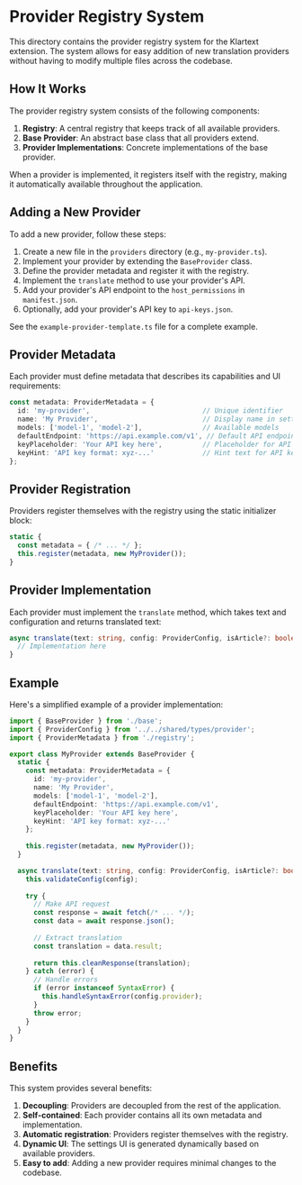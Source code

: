 # Provider Registry System

This directory contains the provider registry system for the Klartext extension. The system allows for easy addition of new translation providers without having to modify multiple files across the codebase.

## How It Works

The provider registry system consists of the following components:

1. **Registry**: A central registry that keeps track of all available providers.
2. **Base Provider**: An abstract base class that all providers extend.
3. **Provider Implementations**: Concrete implementations of the base provider.

When a provider is implemented, it registers itself with the registry, making it automatically available throughout the application.

## Adding a New Provider

To add a new provider, follow these steps:

1. Create a new file in the `providers` directory (e.g., `my-provider.ts`).
2. Implement your provider by extending the `BaseProvider` class.
3. Define the provider metadata and register it with the registry.
4. Implement the `translate` method to use your provider's API.
5. Add your provider's API endpoint to the `host_permissions` in `manifest.json`.
6. Optionally, add your provider's API key to `api-keys.json`.

See the `example-provider-template.ts` file for a complete example.

## Provider Metadata

Each provider must define metadata that describes its capabilities and UI requirements:

```typescript
const metadata: ProviderMetadata = {
  id: 'my-provider',                            // Unique identifier
  name: 'My Provider',                          // Display name in settings
  models: ['model-1', 'model-2'],               // Available models
  defaultEndpoint: 'https://api.example.com/v1', // Default API endpoint
  keyPlaceholder: 'Your API key here',          // Placeholder for API key input
  keyHint: 'API key format: xyz-...'            // Hint text for API key format
};
```

## Provider Registration

Providers register themselves with the registry using the static initializer block:

```typescript
static {
  const metadata = { /* ... */ };
  this.register(metadata, new MyProvider());
}
```

## Provider Implementation

Each provider must implement the `translate` method, which takes text and configuration and returns translated text:

```typescript
async translate(text: string, config: ProviderConfig, isArticle?: boolean): Promise<string> {
  // Implementation here
}
```

## Example

Here's a simplified example of a provider implementation:

```typescript
import { BaseProvider } from './base';
import { ProviderConfig } from '../../shared/types/provider';
import { ProviderMetadata } from './registry';

export class MyProvider extends BaseProvider {
  static {
    const metadata: ProviderMetadata = {
      id: 'my-provider',
      name: 'My Provider',
      models: ['model-1', 'model-2'],
      defaultEndpoint: 'https://api.example.com/v1',
      keyPlaceholder: 'Your API key here',
      keyHint: 'API key format: xyz-...'
    };
    
    this.register(metadata, new MyProvider());
  }

  async translate(text: string, config: ProviderConfig, isArticle?: boolean): Promise<string> {
    this.validateConfig(config);
    
    try {
      // Make API request
      const response = await fetch(/* ... */);
      const data = await response.json();
      
      // Extract translation
      const translation = data.result;
      
      return this.cleanResponse(translation);
    } catch (error) {
      // Handle errors
      if (error instanceof SyntaxError) {
        this.handleSyntaxError(config.provider);
      }
      throw error;
    }
  }
}
```

## Benefits

This system provides several benefits:

1. **Decoupling**: Providers are decoupled from the rest of the application.
2. **Self-contained**: Each provider contains all its own metadata and implementation.
3. **Automatic registration**: Providers register themselves with the registry.
4. **Dynamic UI**: The settings UI is generated dynamically based on available providers.
5. **Easy to add**: Adding a new provider requires minimal changes to the codebase.
